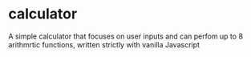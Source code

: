 # calculator
 A simple calculator that focuses on user inputs and can perfom up to 8 arithmrtic functions, written strictly with vanilla Javascript
